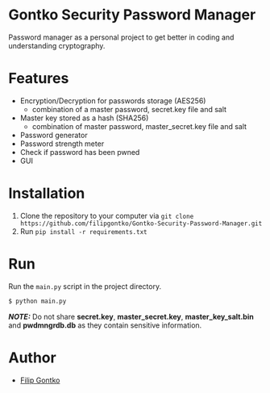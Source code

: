 # Gontko Security Password Manager
Password manager as a personal project to get better in coding and understanding cryptography.

# Features
* Encryption/Decryption for passwords storage (AES256)
  * combination of a master password, secret.key file and salt
* Master key stored as a hash (SHA256) 
  * combination of master password, master_secret.key file and salt
* Password generator 
* Password strength meter
* Check if password has been pwned
* GUI

# Installation
1. Clone the repository to your computer via `git clone https://github.com/filipgontko/Gontko-Security-Password-Manager.git`
2. Run `pip install -r requirements.txt`

# Run 
Run the `main.py` script in the project directory.
```sh
$ python main.py
```
**_NOTE:_** Do not share **secret.key**, **master_secret.key**, **master_key_salt.bin** and **pwdmngrdb.db** as they contain sensitive 
information.

# Author
* [Filip Gontko](https://github.com/filipgontko)
